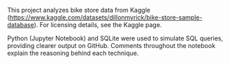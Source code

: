 This project analyzes bike store data from Kaggle (https://www.kaggle.com/datasets/dillonmyrick/bike-store-sample-database). For licensing details, see the Kaggle page.

Python (Jupyter Notebook) and SQLite were used to simulate SQL queries, providing clearer output on GitHub. Comments throughout the notebook explain the reasoning behind each technique.
